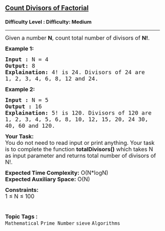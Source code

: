 <h2><a href="https://www.geeksforgeeks.org/problems/count-divisors-of-factorial4508/1?page=4&difficulty=Medium&status=unsolved,attempted&sortBy=accuracy">Count Divisors of Factorial</a></h2><h3>Difficulty Level : Difficulty: Medium</h3><hr><div class="problems_problem_content__Xm_eO"><div class="entry-content">
<p><span style="font-size:18px">Given a number <strong>N</strong>, count total number of divisors of <strong>N!</strong>.</span></p>
</div>

<p><strong><span style="font-size:18px">Example 1:</span></strong></p>

<pre><span style="font-size:18px"><strong>Input :</strong> N = 4
<strong>Output:</strong> 8
<strong>Explaination:</strong> 4! is 24. Divisors of 24 are 
1, 2, 3, 4, 6, 8, 12 and 24.</span></pre>

<p><strong><span style="font-size:18px">Example 2:</span></strong></p>

<pre><span style="font-size:18px"><strong>Input :</strong> N = 5
<strong>Output :</strong> 16
<strong>Explaination:</strong> 5! is 120. Divisors of 120 are 
1, 2, 3, 4, 5, 6, 8, 10, 12, 15, 20, 24 30, 
40, 60 and 120.</span></pre>

<p><span style="font-size:18px"><strong>Your Task:</strong><br>
You do not need to read input or print anything. Your task is to complete the function <strong>totalDivisors()</strong> which takes N as input parameter and returns total number of divisors of N!.</span></p>

<p><span style="font-size:18px"><strong>Expected Time Complexity:</strong> O(N*logN)<br>
<strong>Expected Auxiliary Space:</strong> O(N)</span></p>

<p><span style="font-size:18px"><strong>Constraints:</strong><br>
1 ≤ N ≤ 100</span></p>
</div><br><p><span style=font-size:18px><strong>Topic Tags : </strong><br><code>Mathematical</code>&nbsp;<code>Prime Number</code>&nbsp;<code>sieve</code>&nbsp;<code>Algorithms</code>&nbsp;